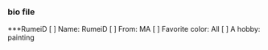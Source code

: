 ### bio file 
***RumeiD
 [ ] Name: RumeiD
 [ ] From: MA
 [ ] Favorite color: All
 [ ] A hobby: painting
